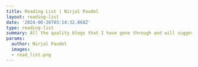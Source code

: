 ```yaml
---
title: Reading List | Nirjal Paudel
layout: reading-list
date: '2024-06-26T03:14:32.068Z'
type: reading-list
summary: All the quality blogs that I have gone through and will suggest you go through as well
params:
  author: Nirjal Paudel
  images: 
  - read_list.png
---
```

